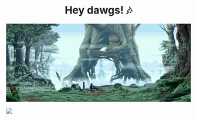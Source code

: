 <h1 align="center">Hey dawgs! 🎶</h1>

<p align="center"><img src="NW0mK39.gif" alt="uwu"></p>
<a href="https://visitorbadge.io/status?path=whatcolorisyourbugati"><img src="https://api.visitorbadge.io/api/visitors?path=whatcolorisyourbugati&countColor=%23263759" /></a>
